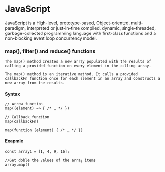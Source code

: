 # JavaScript
JavaScript is a High-level, prototype-based, Object-oriented. multi-paradigm, interpreted or just-in-time compiled. dynamic, single-threaded, garbage-collected programming language with first-class functions and a non-blocking event loop concurrency model.

### map(), filter() and reduce() functions
    The map() method creates a new array populated with the results of calling a provided function on every element in the calling array.

    The map() method is an iterative method. It calls a provided callbackFn function once for each element in an array and constructs a new array from the results.
 #### Syntax
    // Arrow function
    map((element) => { /* … */ })

    // Callback function
    map(callbackFn)

    map(function (element) { /* … */ })
    
#### Exapmle
    const array1 = [1, 4, 9, 16];

    //Get doble the values of the array items
    array.map()